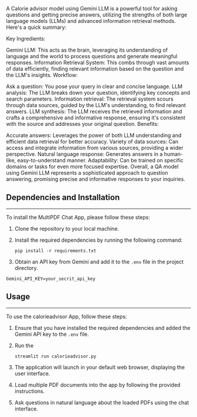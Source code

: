 

A Calorie advisor model using Gemini LLM is a powerful tool for asking questions and getting precise answers, utilizing the strengths of both large language models (LLMs) and advanced information retrieval methods. Here's a quick summary:

Key Ingredients:

Gemini LLM: This acts as the brain, leveraging its understanding of language and the world to process questions and generate meaningful responses.
Information Retrieval System: This combs through vast amounts of data efficiently, finding relevant information based on the question and the LLM's insights.
Workflow:

Ask a question: You pose your query in clear and concise language.
LLM analysis: The LLM breaks down your question, identifying key concepts and search parameters.
Information retrieval: The retrieval system scours through data sources, guided by the LLM's understanding, to find relevant answers.
LLM synthesis: The LLM receives the retrieved information and crafts a comprehensive and informative response, ensuring it's consistent with the source and addresses your original question.
Benefits:

Accurate answers: Leverages the power of both LLM understanding and efficient data retrieval for better accuracy.
Variety of data sources: Can access and integrate information from various sources, providing a wider perspective.
Natural language response: Generates answers in a human-like, easy-to-understand manner.
Adaptability: Can be trained on specific domains or tasks for even more focused expertise.
Overall, a QA model using Gemini LLM represents a sophisticated approach to question answering, promising precise and informative responses to your inquiries.


## Dependencies and Installation
----------------------------
To install the MultiPDF Chat App, please follow these steps:

1. Clone the repository to your local machine.

2. Install the required dependencies by running the following command:
   ```
   pip install -r requirements.txt
   ```

3. Obtain an API key from Gemini  and add it to the `.env` file in the project directory.
```commandline
Gemini_API_KEY=your_secrit_api_key
```

## Usage
-----
To use the calorieadvisor App, follow these steps:

1. Ensure that you have installed the required dependencies and added the Gemini API key to the `.env` file.

2. Run the 
   ```
   streamlit run calorieadvisor.py
   ```

3. The application will launch in your default web browser, displaying the user interface.

4. Load multiple PDF documents into the app by following the provided instructions.

5. Ask questions in natural language about the loaded PDFs using the chat interface.

